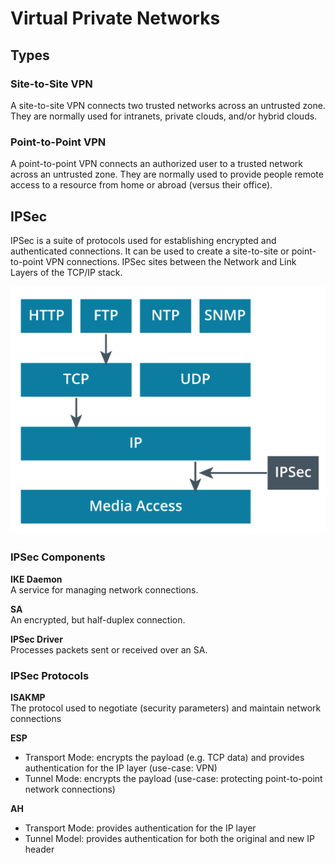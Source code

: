 # Virtual Private Networks

## Types
### Site-to-Site VPN
A site-to-site VPN connects two trusted networks across an untrusted zone. They are normally used for intranets, private clouds, and/or hybrid clouds. 

### Point-to-Point VPN
A point-to-point VPN connects an authorized user to a trusted network across an untrusted zone. They are normally used to provide people remote access to a resource from home or abroad (versus their office). 

## IPSec  
IPSec is a suite of protocols used for establishing encrypted and authenticated connections. It can be used to create a site-to-site or point-to-point VPN connections. IPSec sites between the Network and Link Layers of the TCP/IP stack. 

![IPSec](/network/virtual-private-networks/IPSec.png)

### IPSec Components    
**IKE Daemon**  
A service for managing network connections.

**SA**  
An encrypted, but half-duplex connection.

**IPSec Driver**  
Processes packets sent or received over an SA. 

### IPSec Protocols
**ISAKMP**  
The protocol used to negotiate (security parameters) and maintain network connections

**ESP**  
* Transport Mode: encrypts the payload (e.g. TCP data) and provides authentication for the IP layer (use-case: VPN)
* Tunnel Mode: encrypts the payload (use-case: protecting point-to-point network connections)

**AH**  
* Transport Mode: provides authentication for the IP layer
* Tunnel Model: provides authentication for both the original and new IP header